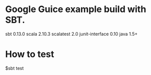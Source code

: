 Google Guice example build with SBT.
======================================

sbt 0.13.0
scala 2.10.3
scalatest 2.0
junit-interface 0.10
java 1.5+

How to test 
======================================
$sbt test
